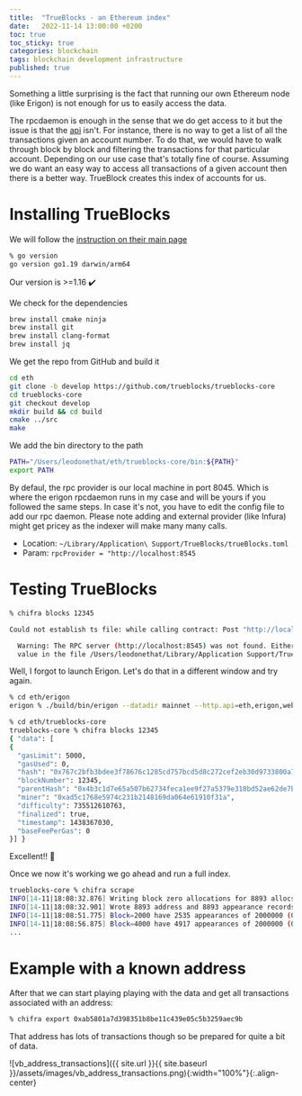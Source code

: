 ```yaml
---
title:  "TrueBlocks - an Ethereum index"
date:   2022-11-14 13:00:00 +0200
toc: true
toc_sticky: true
categories: blockchain
tags: blockchain development infrastructure
published: true
---
```


Something a little surprising is the fact that running our own Ethereum node
(like Erigon) is not enough for us to easily access the data.

The rpcdaemon is enough in the sense that we do get access to it but the issue
is that the [api](https://ethereum.org/en/developers/docs/apis/json-rpc/) isn't.
For instance, there is no way to get a list of all the transactions given an
account number. To do that, we would have to walk through block by block
and filtering the transactions for that particular account. Depending on our
use case that's totally fine of course. Assuming we do want an easy way to access
all transactions of a given account then there is a better way. TrueBlock creates
this index of accounts for us.

# Installing TrueBlocks

We will follow the [instruction on their main page](https://trueblocks.io/docs/install/install-trueblocks/)

``` bash
% go version
go version go1.19 darwin/arm64
```

Our version is >=1.16 ✔️

We check for the dependencies

``` bash
brew install cmake ninja
brew install git
brew install clang-format
brew install jq
```

We get the repo from GitHub and build it

``` bash
cd eth
git clone -b develop https://github.com/trueblocks/trueblocks-core
cd trueblocks-core
git checkout develop
mkdir build && cd build
cmake ../src
make
```

We add the bin directory to the path

``` bash
PATH="/Users/leodonethat/eth/trueblocks-core/bin:${PATH}"
export PATH
```

By defaul, the rpc provider is our local machine in port 8045. Which is where the
erigon rpcdaemon runs in my case and will be yours if you followed the same steps.
In case it's not, you have to edit the config file to add our rpc daemon. Please
note adding and external provider (like Infura) might get pricey as the indexer
will make many many calls.
* Location: `~/Library/Application\ Support/TrueBlocks/trueBlocks.toml`
* Param: `rpcProvider = "http://localhost:8545`

# Testing TrueBlocks

```bash
% chifra blocks 12345

Could not establish ts file: while calling contract: Post "http://localhost:8545": dial tcp 127.0.0.1:8545: connect: connection refused

  Warning: The RPC server (http://localhost:8545) was not found. Either start it, or edit the rpcProvider
  value in the file /Users/leodonethat/Library/Application Support/TrueBlocks/trueBlocks.toml. Quitting...
```

Well, I forgot to launch Erigon. Let's do that in a different window and
try again.

``` bash
% cd eth/erigon
erigon % ./build/bin/erigon --datadir mainnet --http.api=eth,erigon,web3,net,debug,trace,txpool
```

``` bash
% cd eth/trueblocks-core
trueblocks-core % chifra blocks 12345
{ "data": [
{
  "gasLimit": 5000,
  "gasUsed": 0,
  "hash": "0x767c2bfb3bdee3f78676c1285cd757bcd5d8c272cef2eb30d9733800a78c0b6d",
  "blockNumber": 12345,
  "parentHash": "0x4b3c1d7e65a507b62734feca1ee9f27a5379e318bd52ae62de7ba67dbeac66a3",
  "miner": "0xad5c1768e5974c231b2148169da064e61910f31a",
  "difficulty": 735512610763,
  "finalized": true,
  "timestamp": 1438367030,
  "baseFeePerGas": 0
}] }
```

Excellent!! 🥳

Once we now it's working we go ahead and run a full index.

```bash
trueblocks-core % chifra scrape
INFO[14-11|18:08:32.876] Writing block zero allocations for 8893 allocs, nAddresses: 8893
INFO[14-11|18:08:32.901] Wrote 8893 address and 8893 appearance records to $INDEX/000000000-000000000.bin (snapped to grid)
INFO[14-11|18:08:51.775] Block=2000 have 2535 appearances of 2000000 (0.1%). Need 1997465 more. Added 2535 records (1.27 apps/blk).
INFO[14-11|18:08:56.875] Block=4000 have 4917 appearances of 2000000 (0.2%). Need 1995083 more. Added 2382 records (1.19 apps/blk).
...
```

# Example with a known address

After that we can start playing playing with the data and get all transactions associated with an address:

```bash
% chifra export 0xab5801a7d398351b8be11c439e05c5b3259aec9b
```

That address has lots of transactions though so be prepared for quite a bit of data.

![vb_address_transactions]({{ site.url }}{{ site.baseurl }}/assets/images/vb_address_transactions.png){:width="100%"}{:.align-center}
